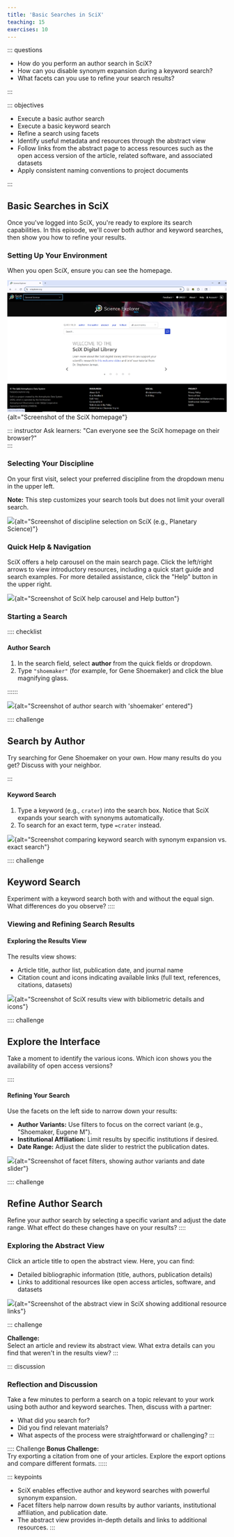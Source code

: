 ```yaml
---
title: 'Basic Searches in SciX'
teaching: 15
exercises: 10
---
```


::: questions

- How do you perform an author search in SciX?
- How can you disable synonym expansion during a keyword search?
- What facets can you use to refine your search results? 

:::


::: objectives

- Execute a basic author search
- Execute a basic keyword search
- Refine a search using facets
- Identify useful metadata and resources through the abstract view
- Follow links from the abstract page to access resources such as the open access version of the article, related software, and associated datasets
- Apply consistent naming conventions to project documents

:::

## Basic Searches in SciX

Once you've logged into SciX, you're ready to explore its search capabilities. In this episode, we'll cover both author and keyword searches, then show you how to refine your results.

### Setting Up Your Environment

When you open SciX, ensure you can see the homepage.  

![](fig/scix-homepage.png){alt="Screenshot of the SciX homepage"}

::: instructor 
Ask learners: "Can everyone see the SciX homepage on their browser?"  
:::

### Selecting Your Discipline

On your first visit, select your preferred discipline from the dropdown menu in the upper left.  

**Note:** This step customizes your search tools but does not limit your overall search.

![](fig/scix-discipline-dropdown.png){alt="Screenshot of discipline selection on SciX (e.g., Planetary Science)"}


### Quick Help & Navigation

SciX offers a help carousel on the main search page. Click the left/right arrows to view introductory resources, including a quick start guide and search examples. For more detailed assistance, click the "Help" button in the upper right.

![](fig/scix-help-carousel.png){alt="Screenshot of SciX help carousel and Help button"}

### Starting a Search

:::: checklist


#### Author Search

1. In the search field, select **author** from the quick fields or dropdown.
2. Type `"shoemaker"` (for example, for Gene Shoemaker) and click the blue magnifying glass.

::::::

![](fig/scix-author-search.png){alt="Screenshot of author search with 'shoemaker' entered"}


:::: challenge 

## Search by Author 

Try searching for Gene Shoemaker on your own. How many results do you get? Discuss with your neighbor.

::: 

#### Keyword Search

1. Type a keyword (e.g., `crater`) into the search box. Notice that SciX expands your search with synonyms automatically.
2. To search for an exact term, type `=crater` instead.

![](fig/scix-keyword-search.png){alt="Screenshot comparing keyword search with synonym expansion vs. exact search"}

:::: challenge

## Keyword Search

Experiment with a keyword search both with and without the equal sign. What differences do you observe?
::::

### Viewing and Refining Search Results

#### Exploring the Results View

The results view shows:

- Article title, author list, publication date, and journal name
- Citation count and icons indicating available links (full text, references, citations, datasets)

![](fig/scix-results-view.png){alt="Screenshot of SciX results view with bibliometric details and icons"}

:::: challenge

## Explore the Interface 

Take a moment to identify the various icons. Which icon shows you the availability of open access versions?

::::

#### Refining Your Search

Use the facets on the left side to narrow down your results:

- **Author Variants:** Use filters to focus on the correct variant (e.g., "Shoemaker, Eugene M").
- **Institutional Affiliation:** Limit results by specific institutions if desired.
- **Date Range:** Adjust the date slider to restrict the publication dates.

![](fig/scix-facets.png){alt="Screenshot of facet filters, showing author variants and date slider"}

:::: challenge

## Refine Author Search

Refine your author search by selecting a specific variant and adjust the date range. What effect do these changes have on your results?
:::: 

### Exploring the Abstract View

Click an article title to open the abstract view. Here, you can find:

- Detailed bibliographic information (title, authors, publication details)
- Links to additional resources like open access articles, software, and datasets

![](fig/scix-abstract-view.png){alt="Screenshot of the abstract view in SciX showing additional resource links"}

::: challenge

**Challenge:**  
Select an article and review its abstract view. What extra details can you find that weren't in the results view?
::: 

::: discussion
### Reflection and Discussion

Take a few minutes to perform a search on a topic relevant to your work using both author and keyword searches. Then, discuss with a partner:

- What did you search for?
- Did you find relevant materials?
- What aspects of the process were straightforward or challenging?
:::

:::: Challenge 
**Bonus Challenge:**  
Try exporting a citation from one of your articles. Explore the export options and compare different formats.
::::: 


::: keypoints
- SciX enables effective author and keyword searches with powerful synonym expansion.
- Facet filters help narrow down results by author variants, institutional affiliation, and publication date.
- The abstract view provides in-depth details and links to additional resources. 
:::

